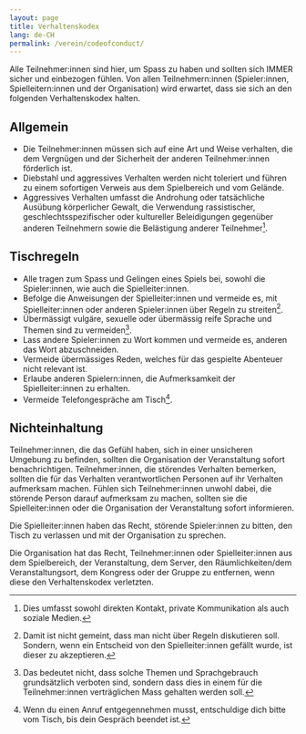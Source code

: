 ```yaml
---
layout: page
title: Verhaltenskodex
lang: de-CH
permalink: /verein/codeofconduct/
---
```


Alle Teilnehmer:innen sind hier, um Spass zu haben und sollten sich IMMER sicher und einbezogen fühlen. Von allen Teilnehmern:innen (Spieler:innen, Spielleitern:innen und der Organisation) wird erwartet, dass sie sich an den folgenden Verhaltenskodex halten.

## Allgemein

- Die Teilnehmer:innen müssen sich auf eine Art und Weise verhalten, die dem Vergnügen und der Sicherheit der anderen Teilnehmer:innen förderlich ist.
- Diebstahl und aggressives Verhalten werden nicht toleriert und führen zu einem sofortigen Verweis aus dem Spielbereich und vom Gelände.
- Aggressives Verhalten umfasst die Androhung oder tatsächliche Ausübung körperlicher Gewalt, die Verwendung rassistischer, geschlechtsspezifischer oder kultureller Beleidigungen gegenüber anderen Teilnehmern sowie die Belästigung anderer Teilnehmer[^3].

## Tischregeln

- Alle tragen zum Spass und Gelingen eines Spiels bei, sowohl die Spieler:innen, wie auch die Spielleiter:innen.
- Befolge die Anweisungen der Spielleiter:innen und vermeide es, mit Spielleiter:innen oder anderen Spieler:innen über Regeln zu streiten[^2].
- Übermässigt vulgäre, sexuelle oder übermässig reife Sprache und Themen sind zu vermeiden[^1].
- Lass andere Spieler:innen zu Wort kommen und vermeide es, anderen das Wort abzuschneiden.
- Vermeide übermässiges Reden, welches für das gespielte Abenteuer nicht relevant ist.
- Erlaube anderen Spielern:innen, die Aufmerksamkeit der Spielleiter:innen zu erhalten.
- Vermeide Telefongespräche am Tisch[^4].

[^1]: Das bedeutet nicht, dass solche Themen und Sprachgebrauch grundsätzlich verboten sind, sondern dass dies in einem für die Teilnehmer:innen verträglichen Mass gehalten werden soll.
[^2]: Damit ist nicht gemeint, dass man nicht über Regeln diskutieren soll. Sondern, wenn ein Entscheid von den Spielleiter:innen gefällt wurde, ist dieser zu akzeptieren.
[^3]: Dies umfasst sowohl direkten Kontakt, private Kommunikation als auch soziale Medien.
[^4]: Wenn du einen Anruf entgegennehmen musst, entschuldige dich bitte vom Tisch, bis dein Gespräch beendet ist.

## Nichteinhaltung

Teilnehmer:innen, die das Gefühl haben, sich in einer unsicheren Umgebung zu befinden, sollten die Organisation der Veranstaltung sofort benachrichtigen. Teilnehmer:innen, die störendes Verhalten bemerken, sollten die für das Verhalten verantwortlichen Personen auf ihr Verhalten aufmerksam machen. Fühlen sich Teilnehmer:innen unwohl dabei, die störende Person darauf aufmerksam zu machen, sollten sie die Spielleiter:innen oder die Organisation der Veranstaltung sofort informieren.

Die Spielleiter:innen haben das Recht, störende Spieler:innen zu bitten, den Tisch zu verlassen und mit der Organisation zu sprechen.

Die Organisation hat das Recht, Teilnehmer:innen oder Spielleiter:innen aus dem Spielbereich, der Veranstaltung, dem Server, den Räumlichkeiten/dem Veranstaltungsort, dem Kongress oder der Gruppe zu entfernen, wenn diese den Verhaltenskodex verletzten.
